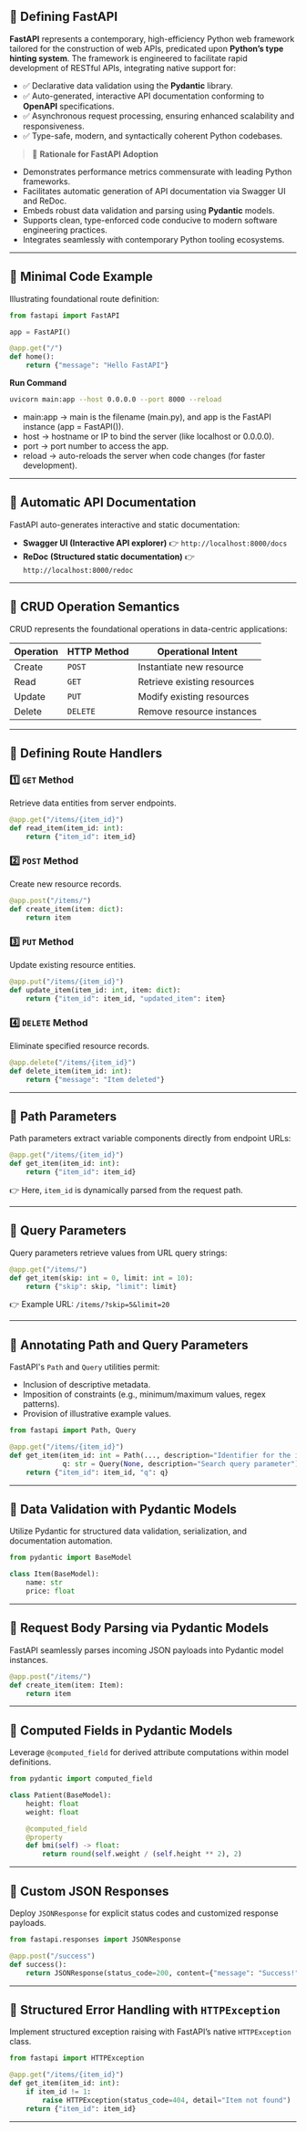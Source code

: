 ## 📌 Defining FastAPI

**FastAPI** represents a contemporary, high-efficiency Python web framework tailored for the construction of web APIs, predicated upon **Python’s type hinting system**. The framework is engineered to facilitate rapid development of RESTful APIs, integrating native support for:

* ✅ Declarative data validation using the **Pydantic** library.
* ✅ Auto-generated, interactive API documentation conforming to **OpenAPI** specifications.
* ✅ Asynchronous request processing, ensuring enhanced scalability and responsiveness.
* ✅ Type-safe, modern, and syntactically coherent Python codebases.

> 🚀 **Rationale for FastAPI Adoption**

* Demonstrates performance metrics commensurate with leading Python frameworks.
* Facilitates automatic generation of API documentation via Swagger UI and ReDoc.
* Embeds robust data validation and parsing using **Pydantic** models.
* Supports clean, type-enforced code conducive to modern software engineering practices.
* Integrates seamlessly with contemporary Python tooling ecosystems.

---

## 📌 Minimal Code Example

Illustrating foundational route definition:

```python
from fastapi import FastAPI

app = FastAPI()

@app.get("/")
def home():
    return {"message": "Hello FastAPI"}
```
**Run Command**
```bash 
uvicorn main:app --host 0.0.0.0 --port 8000 --reload
```
- main:app → main is the filename (main.py), and app is the FastAPI instance (app = FastAPI()).
- host → hostname or IP to bind the server (like localhost or 0.0.0.0).
- port → port number to access the app.
- reload → auto-reloads the server when code changes (for faster development).
---

## 📌 Automatic API Documentation

FastAPI auto-generates interactive and static documentation:

* **Swagger UI (Interactive API explorer)** 👉 `http://localhost:8000/docs`
* **ReDoc (Structured static documentation)** 👉 `http://localhost:8000/redoc`

---

## 📌 CRUD Operation Semantics

CRUD represents the foundational operations in data-centric applications:

| Operation | HTTP Method | Operational Intent          |
| --------- | ----------- | --------------------------- |
| Create    | `POST`      | Instantiate new resource    |
| Read      | `GET`       | Retrieve existing resources |
| Update    | `PUT`       | Modify existing resources   |
| Delete    | `DELETE`    | Remove resource instances   |

---

## 📌 Defining Route Handlers

### 1️⃣ `GET` Method

Retrieve data entities from server endpoints.

```python
@app.get("/items/{item_id}")
def read_item(item_id: int):
    return {"item_id": item_id}
```

### 2️⃣ `POST` Method

Create new resource records.

```python
@app.post("/items/")
def create_item(item: dict):
    return item
```

### 3️⃣ `PUT` Method

Update existing resource entities.

```python
@app.put("/items/{item_id}")
def update_item(item_id: int, item: dict):
    return {"item_id": item_id, "updated_item": item}
```

### 4️⃣ `DELETE` Method

Eliminate specified resource records.

```python
@app.delete("/items/{item_id}")
def delete_item(item_id: int):
    return {"message": "Item deleted"}
```

---

## 📌 Path Parameters

Path parameters extract variable components directly from endpoint URLs:

```python
@app.get("/items/{item_id}")
def get_item(item_id: int):
    return {"item_id": item_id}
```

👉 Here, `item_id` is dynamically parsed from the request path.

---

## 📌 Query Parameters

Query parameters retrieve values from URL query strings:

```python
@app.get("/items/")
def get_item(skip: int = 0, limit: int = 10):
    return {"skip": skip, "limit": limit}
```

👉 Example URL: `/items/?skip=5&limit=20`

---

## 📌 Annotating Path and Query Parameters

FastAPI's `Path` and `Query` utilities permit:

* Inclusion of descriptive metadata.
* Imposition of constraints (e.g., minimum/maximum values, regex patterns).
* Provision of illustrative example values.

```python
from fastapi import Path, Query

@app.get("/items/{item_id}")
def get_item(item_id: int = Path(..., description="Identifier for the item"),
             q: str = Query(None, description="Search query parameter")):
    return {"item_id": item_id, "q": q}
```

---

## 📌 Data Validation with Pydantic Models

Utilize Pydantic for structured data validation, serialization, and documentation automation.

```python
from pydantic import BaseModel

class Item(BaseModel):
    name: str
    price: float
```

---

## 📌 Request Body Parsing via Pydantic Models

FastAPI seamlessly parses incoming JSON payloads into Pydantic model instances.

```python
@app.post("/items/")
def create_item(item: Item):
    return item
```

---

## 📌 Computed Fields in Pydantic Models

Leverage `@computed_field` for derived attribute computations within model definitions.

```python
from pydantic import computed_field

class Patient(BaseModel):
    height: float
    weight: float

    @computed_field
    @property
    def bmi(self) -> float:
        return round(self.weight / (self.height ** 2), 2)
```

---

## 📌 Custom JSON Responses

Deploy `JSONResponse` for explicit status codes and customized response payloads.

```python
from fastapi.responses import JSONResponse

@app.post("/success")
def success():
    return JSONResponse(status_code=200, content={"message": "Success!"})
```

---

## 📌 Structured Error Handling with `HTTPException`

Implement structured exception raising with FastAPI’s native `HTTPException` class.

```python
from fastapi import HTTPException

@app.get("/items/{item_id}")
def get_item(item_id: int):
    if item_id != 1:
        raise HTTPException(status_code=404, detail="Item not found")
    return {"item_id": item_id}
```

---
